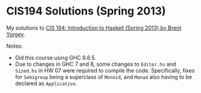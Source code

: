 # CIS194 Solutions (Spring 2013)

My solutions to [CIS 194: Introduction to Haskell (Spring 2013) by Brent Yorgey][cis194].

[cis194]: https://www.cis.upenn.edu/~cis194/spring13/

Notes:

- Did this course using GHC 8.6.5.
- Due to changes in GHC 7 and 8, some changes to `Editor.hs` and `Sized.hs` in HW 07 were required to compile the code. Specifically, fixes for `Semigroup` being a superclass of `Monoid`, and `Monad` also having to be declared as `Applicative`.